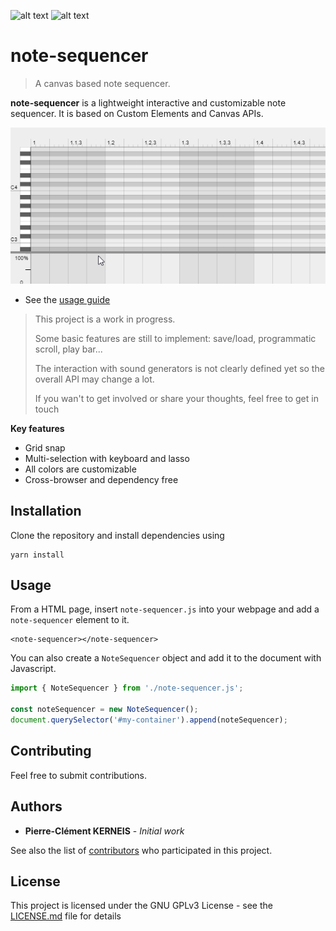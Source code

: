 ![alt text](https://img.shields.io/github/package-json/v/pckerneis/note-sequencer "package version") ![alt text](https://img.shields.io/github/languages/code-size/pckerneis/note-sequencer "codebase size")

# note-sequencer

> A canvas based note sequencer.

**note-sequencer** is a lightweight interactive and customizable note sequencer. It is based on Custom Elements and Canvas APIs.

![alt text](https://github.com/pckerneis/note-sequencer/raw/master/docs/img/main-demo.gif "note-sequencer screenshot")

- See the [usage guide](https://pckerneis.github.io/note-sequencer)

> This project is a work in progress.
>
> Some basic features are still to implement: save/load, programmatic scroll, play bar... 
>
> The interaction with sound generators is not clearly defined yet so the overall API may change a lot.
>
> If you wan't to get involved or share your thoughts, feel free to get in touch 

**Key features**
- Grid snap
- Multi-selection with keyboard and lasso
- All colors are customizable
- Cross-browser and dependency free

## Installation

Clone the repository and install dependencies using
```
yarn install
```

## Usage

From a HTML page, insert `note-sequencer.js` into your webpage and add a `note-sequencer` element to it.
```
<note-sequencer></note-sequencer>
```

You can also create a `NoteSequencer` object and add it to the document with Javascript.
```javascript
import { NoteSequencer } from './note-sequencer.js';

const noteSequencer = new NoteSequencer();
document.querySelector('#my-container').append(noteSequencer);
```

## Contributing

Feel free to submit contributions.

## Authors

- **Pierre-Clément KERNEIS** - *Initial work*

See also the list of [contributors](https://github.com/pckerneis/note-sequencer/contributors) who participated in this project.

## License

This project is licensed under the GNU GPLv3 License - see the [LICENSE.md](LICENSE.md) file for details
